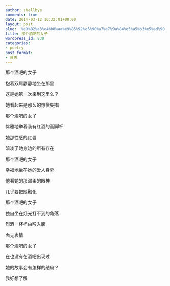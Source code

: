 ```yaml
---
author: shellbye
comments: true
date: 2014-03-12 16:32:01+00:00
layout: post
slug: '%e9%82%a3%e4%b8%aa%e9%85%92%e5%90%a7%e7%9a%84%e5%a5%b3%e5%ad%90'
title: 那个酒吧的女子
wordpress_id: 830
categories:
- poetry
post_format:
- 日志
---
```


那个酒吧的女子

抱着双肩静静地坐在那里

这是她第一次来到这里么？

她看起来是那么的惊慌失措




那个酒吧的女子

优雅地举着装有红酒的高脚杯

她那性感的红唇

暗淡了她身边的所有存在




那个酒吧的女子

幸福地坐在她的爱人身旁

他看她的那温柔的眼神

几乎要把她融化




那个酒吧的女子

独自坐在灯光打不到的角落

烈酒一杯杯由喉入腹

面无表情



那个酒吧的女子

在也没有在酒吧出现过

她的故事会有怎样的结局？

我好想了解

